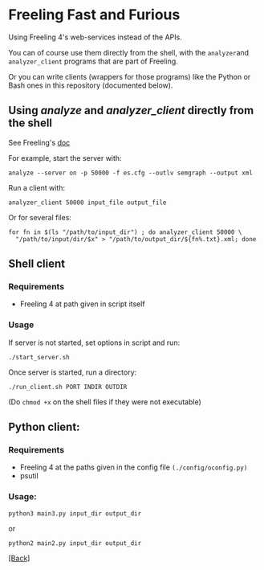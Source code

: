 # Freeling Fast and Furious

Using Freeling 4's web-services instead of the APIs. 

You can of course use them directly from the shell, with the `analyzer`and `analyzer_client` programs that are part of Freeling.

Or you can write clients (wrappers for those programs) like the Python or Bash ones in this repository (documented below). 

##  Using _analyze_ and _analyzer_client_ directly from the shell

See Freeling's [doc](https://freeling-user-manual.readthedocs.io/en/v4.1/analyzer/)
 
For example, start the server with:

    analyze --server on -p 50000 -f es.cfg --outlv semgraph --output xml
    
Run a client with:

    analyzer_client 50000 input_file output_file

Or for several files:

    for fn in $(ls "/path/to/input_dir") ; do analyzer_client 50000 \
      "/path/to/input/dir/$x" > "/path/to/output_dir/${fn%.txt}.xml; done    

## Shell client

### Requirements

- Freeling 4 at path given in script itself 

### Usage

If server is not started, set options in script and run:

    ./start_server.sh

Once server is started, run a directory:

    ./run_client.sh PORT INDIR OUTDIR

(Do `chmod +x` on the shell files if they were not executable)


## Python client:

### Requirements

- Freeling 4 at the paths given in the config file `(./config/oconfig.py)`
- psutil

### Usage:

    python3 main3.py input_dir output_dir

or 

    python2 main2.py input_dir output_dir


[[Back]](http://github.com/pruizf/corpuswk)
